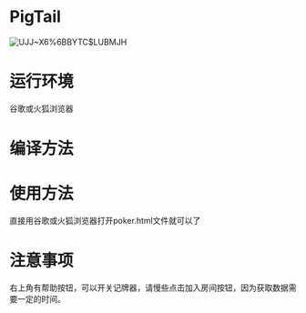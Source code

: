 # PigTail



![U`JJ~`X6%6BBYTC$LUBMJH](https://user-images.githubusercontent.com/60167338/138591594-8bd63f80-35ca-43f2-83aa-caa25a5a1daf.png)

# 运行环境

谷歌或火狐浏览器

# 编译方法



# 使用方法

直接用谷歌或火狐浏览器打开poker.html文件就可以了

# 注意事项

右上角有帮助按钮，可以开关记牌器，请慢些点击加入房间按钮，因为获取数据需要一定的时间。
